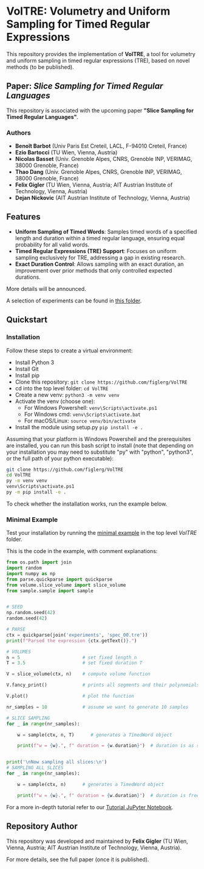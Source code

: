 # VolTRE: Volumetry and Uniform Sampling for Timed Regular Expressions

This repository provides the implementation of **VolTRE**, a tool for volumetry and uniform sampling in timed regular expressions (TRE), based on novel methods (to be published).

## Paper: _Slice Sampling for Timed Regular Languages_

This repository is associated with the upcoming paper **"Slice Sampling for Timed Regular Languages"**. 

### Authors

- **Benoît Barbot** (Univ Paris Est Creteil, LACL, F-94010 Creteil, France)
- **Ezio Bartocci** (TU Wien, Vienna, Austria)
- **Nicolas Basset** (Univ. Grenoble Alpes, CNRS, Grenoble INP, VERIMAG, 38000 Grenoble, France)
- **Thao Dang** (Univ. Grenoble Alpes, CNRS, Grenoble INP, VERIMAG, 38000 Grenoble, France)
- **Felix Gigler** (TU Wien, Vienna, Austria; AIT Austrian Institute of Technology, Vienna, Austria)
- **Dejan Nickovic** (AIT Austrian Institute of Technology, Vienna, Austria)

## Features

- **Uniform Sampling of Timed Words**: Samples timed words of a specified length and duration within a timed regular language, ensuring equal probability for all valid words.
- **Timed Regular Expressions (TRE) Support**: Focuses on uniform sampling exclusively for TRE, addressing a gap in existing research.
- **Exact Duration Control**: Allows sampling with an exact duration, an improvement over prior methods that only controlled expected durations.

More details will be announced.

A selection of experiments can be found in [this folder](./experiments/paper_experiments).

## Quickstart

### Installation
Follow these steps to create a virtual environment:
- Install Python 3
- Install Git
- Install pip
- Clone this repository: ````git clone https://github.com/figlerg/VolTRE````
- cd into the top level folder: ````cd VolTRE````
- Create a new venv: ````python3 -m venv venv````
- Activate the venv (choose one): 
  - For Windows Powershell: ````venv\Scripts\activate.ps1````
  - For Windows cmd: ````venv\Scripts\activate.bat````
  - For macOS/Linux: ````source venv/bin/activate````
- Install the module using setup.py ````pip install -e .````


Assuming that your platform is Windows Powershell and the prerequisites are installed, you can run this bash script to install 
(note that depending on your installation you may need to substitute "py" with "python", "python3", or the full path of your python executable):
````bash
git clone https://github.com/figlerg/VolTRE
cd VolTRE
py -m venv venv
venv\Scripts\activate.ps1
py -m pip install -e .

````

To check whether the installation works, run the example below.

### Minimal Example
Test your installation by running the [minimal example](./minimal_example.py) in the top level _VolTRE_ folder.

This is the code in the example, with comment explanations:
````python
from os.path import join
import random
import numpy as np
from parse.quickparse import quickparse
from volume.slice_volume import slice_volume
from sample.sample import sample


# SEED
np.random.seed(42)
random.seed(42)

# PARSE
ctx = quickparse(join('experiments', 'spec_00.tre'))
print(f"Parsed the expression {ctx.getText()}.")

# VOLUMES
n = 5                       # set fixed length n
T = 3.5                     # set fixed duration T

V = slice_volume(ctx, n)    # compute volume function

V.fancy_print()             # prints all segments and their polynomials

V.plot()                    # plot the function

nr_samples = 10             # assume we want to generate 10 samples

# SLICE SAMPLING
for _ in range(nr_samples):

    w = sample(ctx, n, T)      # generates a TimedWord object

    print(f"w = {w}.", f" duration = {w.duration}")  # duration is as specified


print('\nNow sampling all slices:\n')
# SAMPLING ALL SLICES
for _ in range(nr_samples):

    w = sample(ctx, n)      # generates a TimedWord object

    print(f"w = {w}.", f" duration = {w.duration}")  # duration is free but compatible with spec

````

For a more in-depth tutorial refer to our [Tutorial JuPyter Notebook](tutorial.ipynb).


## Repository Author

This repository was developed and maintained by **Felix Gigler** (TU Wien, Vienna, Austria; AIT Austrian Institute of Technology, Vienna, Austria).


For more details, see the full paper (once it is published).
